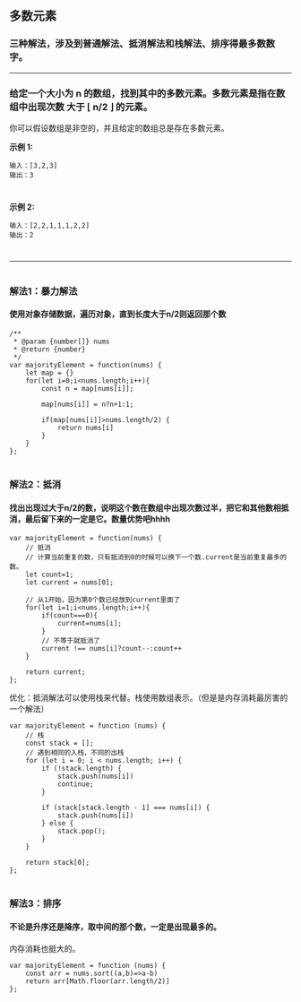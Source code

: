 ## 多数元素
### 三种解法，涉及到普通解法、抵消解法和栈解法、排序得最多数数字。
***

###  **给定一个大小为 n 的数组，找到其中的多数元素。多数元素是指在数组中出现次数 大于 ⌊ n/2 ⌋ 的元素。** 
你可以假设数组是非空的，并且给定的数组总是存在多数元素。



**示例 1:**
```
输入：[3,2,3]
输出：3
```
# 
**示例 2:**

```
输入：[2,2,1,1,1,2,2]
输出：2
```

#
***
#
### **解法1：暴力解法**
#### **使用对象存储数据，遍历对象，直到长度大于n/2则返回那个数**

```
/**
 * @param {number[]} nums
 * @return {number}
 */
var majorityElement = function(nums) {
    let map = {}
    for(let i=0;i<nums.length;i++){
        const n = map[nums[i]];
        
        map[nums[i]] = n?n+1:1;

        if(map[nums[i]]>nums.length/2) {
            return nums[i]
        }
    }
};
```

#
### **解法2：抵消**
#### **找出出现过大于n/2的数，说明这个数在数组中出现次数过半，把它和其他数相抵消，最后留下来的一定是它。数量优势吧hhhh**

```
var majorityElement = function(nums) {
    // 抵消
    // 计算当前重复的数，只有抵消到0的时候可以换下一个数.current是当前重复最多的数。
    let count=1;
    let current = nums[0];

    // 从1开始，因为第0个数已经放到current里面了
    for(let i=1;i<nums.length;i++){
        if(count===0){
            current=nums[i];
        }
        // 不等于就抵消了
        current !== nums[i]?count--:count++
    }

    return current;
};

```
优化：抵消解法可以使用栈来代替。栈使用数组表示。（但是是内存消耗最厉害的一个解法）

```
var majorityElement = function (nums) {
    // 栈
    const stack = [];
    // 遇到相同的入栈，不同的出栈
    for (let i = 0; i < nums.length; i++) {
        if (!stack.length) {
            stack.push(nums[i])
            continue;
        }

        if (stack[stack.length - 1] === nums[i]) {
            stack.push(nums[i])
        } else {
            stack.pop();
        }
    }

    return stack[0];
};
```




#
### **解法3：排序**
#### **不论是升序还是降序，取中间的那个数，一定是出现最多的。**
内存消耗也挺大的。

```
var majorityElement = function (nums) {
    const arr = nums.sort((a,b)=>a-b)
    return arr[Math.floor(arr.length/2)]
};
```
